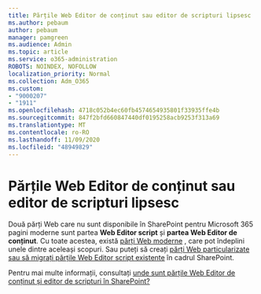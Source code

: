 ```yaml
---
title: Părțile Web Editor de conținut sau editor de scripturi lipsesc
ms.author: pebaum
author: pebaum
manager: pamgreen
ms.audience: Admin
ms.topic: article
ms.service: o365-administration
ROBOTS: NOINDEX, NOFOLLOW
localization_priority: Normal
ms.collection: Adm_O365
ms.custom:
- "9000207"
- "1911"
ms.openlocfilehash: 4718c052b4ec60fb4574654935801f33935ffe4b
ms.sourcegitcommit: 847f2bfd660847440df0195258acb9253f313a69
ms.translationtype: MT
ms.contentlocale: ro-RO
ms.lasthandoff: 11/09/2020
ms.locfileid: "48949829"
---
```

# <a name="content-editor-or-script-editor-web-parts-are-missing"></a>Părțile Web Editor de conținut sau editor de scripturi lipsesc

Două părți Web care nu sunt disponibile în SharePoint pentru Microsoft 365 pagini moderne sunt partea **Web Editor script** și **partea Web Editor de conținut**. Cu toate acestea, există [părți Web moderne](https://support.microsoft.com/office/ed6cc9ce-8b2a-480c-a655-1b9d7615cdbd#bkmk_outofbox) , care pot îndeplini unele dintre aceleași scopuri. Sau puteți să creați [părți Web particularizate sau să migrați părțile Web Editor script existente](https://support.microsoft.com/office/ed6cc9ce-8b2a-480c-a655-1b9d7615cdbd#bkmk_custom) în cadrul SharePoint.  

Pentru mai multe informații, consultați [unde sunt părțile Web Editor de conținut și editor de scripturi în SharePoint?](https://support.microsoft.com/office/ed6cc9ce-8b2a-480c-a655-1b9d7615cdbd)
